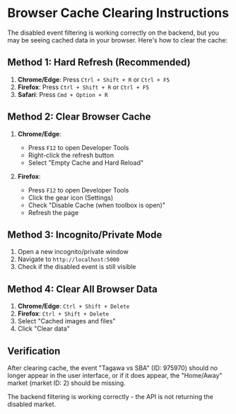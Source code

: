# Browser Cache Clearing Instructions

The disabled event filtering is working correctly on the backend, but you may be seeing cached data in your browser. Here's how to clear the cache:

## Method 1: Hard Refresh (Recommended)
1. **Chrome/Edge**: Press `Ctrl + Shift + R` or `Ctrl + F5`
2. **Firefox**: Press `Ctrl + Shift + R` or `Ctrl + F5`
3. **Safari**: Press `Cmd + Option + R`

## Method 2: Clear Browser Cache
1. **Chrome/Edge**:
   - Press `F12` to open Developer Tools
   - Right-click the refresh button
   - Select "Empty Cache and Hard Reload"

2. **Firefox**:
   - Press `F12` to open Developer Tools
   - Click the gear icon (Settings)
   - Check "Disable Cache (when toolbox is open)"
   - Refresh the page

## Method 3: Incognito/Private Mode
1. Open a new incognito/private window
2. Navigate to `http://localhost:5000`
3. Check if the disabled event is still visible

## Method 4: Clear All Browser Data
1. **Chrome/Edge**: `Ctrl + Shift + Delete`
2. **Firefox**: `Ctrl + Shift + Delete`
3. Select "Cached images and files"
4. Click "Clear data"

## Verification
After clearing cache, the event "Tagawa vs SBA" (ID: 975970) should no longer appear in the user interface, or if it does appear, the "Home/Away" market (market ID: 2) should be missing.

The backend filtering is working correctly - the API is not returning the disabled market.
